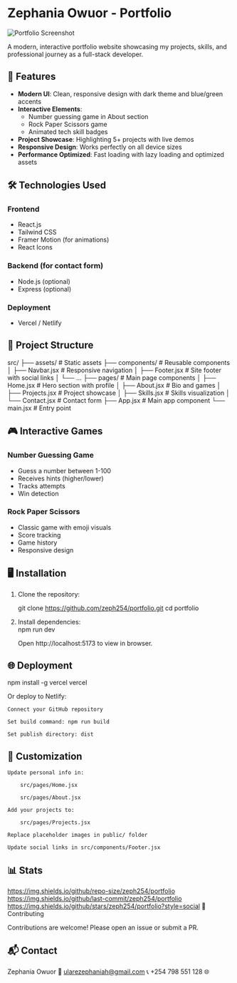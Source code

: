 # Zephania Owuor - Portfolio

![Portfolio Screenshot](https://res.cloudinary.com/your-account/image/upload/portfolio-screenshot.jpg)

A modern, interactive portfolio website showcasing my projects, skills, and professional journey as a full-stack developer.

## 🚀 Features

- **Modern UI**: Clean, responsive design with dark theme and blue/green accents
- **Interactive Elements**:
  - Number guessing game in About section
  - Rock Paper Scissors game
  - Animated tech skill badges
- **Project Showcase**: Highlighting 5+ projects with live demos
- **Responsive Design**: Works perfectly on all device sizes
- **Performance Optimized**: Fast loading with lazy loading and optimized assets

## 🛠 Technologies Used

### Frontend
- React.js
- Tailwind CSS
- Framer Motion (for animations)
- React Icons

### Backend (for contact form)
- Node.js (optional)
- Express (optional)

### Deployment
- Vercel / Netlify

## 📂 Project Structure
src/
├── assets/ # Static assets
├── components/ # Reusable components
│ ├── Navbar.jsx # Responsive navigation
│ ├── Footer.jsx # Site footer with social links
│ └── ...
├── pages/ # Main page components
│ ├── Home.jsx # Hero section with profile
│ ├── About.jsx # Bio and games
│ ├── Projects.jsx # Project showcase
│ ├── Skills.jsx # Skills visualization
│ └── Contact.jsx # Contact form
├── App.jsx # Main app component
└── main.jsx # Entry point


## 🎮 Interactive Games

### Number Guessing Game
- Guess a number between 1-100
- Receives hints (higher/lower)
- Tracks attempts
- Win detection

### Rock Paper Scissors
- Classic game with emoji visuals
- Score tracking
- Game history
- Responsive design

## 🖥️ Installation

1. Clone the repository:
   
   git clone https://github.com/zeph254/portfolio.git
   cd portfolio

2. Install dependencies:   
    npm run dev

    Open http://localhost:5173 to view in browser.

## 🌐 Deployment

npm install -g vercel
vercel

Or deploy to Netlify:

    Connect your GitHub repository

    Set build command: npm run build

    Set publish directory: dist

## 📝 Customization

    Update personal info in:

        src/pages/Home.jsx

        src/pages/About.jsx

    Add your projects to:

        src/pages/Projects.jsx

    Replace placeholder images in public/ folder

    Update social links in src/components/Footer.jsx

## 📊 Stats

https://img.shields.io/github/repo-size/zeph254/portfolio
https://img.shields.io/github/last-commit/zeph254/portfolio
https://img.shields.io/github/stars/zeph254/portfolio?style=social
🤝 Contributing

Contributions are welcome! Please open an issue or submit a PR.

## 📬 Contact

Zephania Owuor
📧 ularezephaniah@gmail.com
📞 +254 798 551 128
🌐 